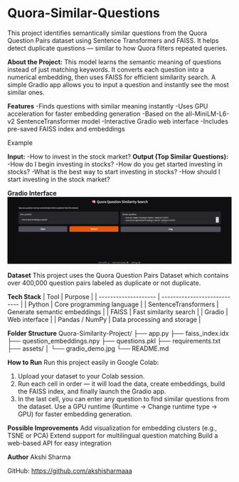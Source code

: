 # Quora-Similar-Questions
This project identifies semantically similar questions from the Quora Question Pairs dataset using Sentence Transformers and FAISS.
It helps detect duplicate questions — similar to how Quora filters repeated queries.


**About the Project:**
This model learns the semantic meaning of questions instead of just matching keywords.
It converts each question into a numerical embedding, then uses FAISS for efficient similarity search.
A simple Gradio app allows you to input a question and instantly see the most similar ones.


**Features**
-Finds questions with similar meaning instantly
-Uses GPU acceleration for faster embedding generation
-Based on the all-MiniLM-L6-v2 SentenceTransformer model
-Interactive Gradio web interface
-Includes pre-saved FAISS index and embeddings


Example

**Input:**
-How to invest in the stock market?
**Output (Top Similar Questions):**
-How do I begin investing in stocks?
-How do you get started investing in stocks?
-What is the best way to start investing in stocks?
-How should I start investing in the stock market?


**Gradio Interface**
![Gradio Demo](assets/gradio_demo.jpg)


**Dataset**
This project uses the Quora Question Pairs Dataset which contains over 400,000 question pairs labeled as duplicate or not duplicate.


**Tech Stack**
| Tool                 | Purpose                      |
| -------------------- | ---------------------------- |
| Python               | Core programming language    |
| SentenceTransformers | Generate semantic embeddings |
| FAISS                | Fast similarity search       |
| Gradio               | Web interface                |
| Pandas / NumPy       | Data processing and storage  |



**Folder Structure**
Quora-Similarity-Project/
├── app.py
├── faiss_index.idx
├── question_embeddings.npy
├── questions.pkl
├── requirements.txt
├── assets/
│   └── gradio_demo.jpg
└── README.md


**How to Run**
Run this project easily in Google Colab: 
1. Upload your dataset to your Colab session.
2. Run each cell in order — it will load the data, create embeddings, build the FAISS index, and finally launch the Gradio app.
3. In the last cell, you can enter any question to find similar questions from the dataset.
Use a GPU runtime (Runtime → Change runtime type → GPU) for faster embedding generation.


**Possible Improvements**
Add visualization for embedding clusters (e.g., TSNE or PCA)
Extend support for multilingual question matching
Build a web-based API for easy integration


**Author**
Akshi Sharma


GitHub: https://github.com/akshisharmaaa
